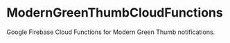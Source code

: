 # ModernGreenThumbCloudFunctions

Google Firebase Cloud Functions for Modern Green Thumb notifications.
